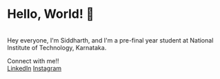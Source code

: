 # Hello, World! 👋
<br>
Hey everyone, I'm Siddharth, and I'm a pre-final year student at National Institute of Technology, Karnataka.

Connect with me!!
<br>
<a href="linkedin.com/in/siddharthct" target="_blank">LinkedIn</a>
<a href="https://www.instagram.com/siddharth.tanksali/" target="_blank">Instagram</a>
